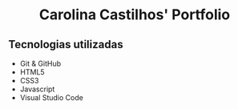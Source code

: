 <h1 align="center"> Carolina Castilhos' Portfolio </h1>

<!-- Portfolio para mostrar habilidades desenvolvimento de aplicação de uma fintech com serviços de criação de conta, depósito e saque de nome fictício ImaPay, desenvolvido pelo grupo Code Breakers no programa de formação de desenvolvedores -->

<!-- Para conhecer a aplicação, clique aqui: [ImaPay - site](https://imapay.netlify.app/) -->

## Tecnologias utilizadas

- Git & GitHub
- HTML5
- CSS3
- Javascript
- Visual Studio Code
